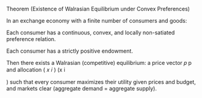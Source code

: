 Theorem (Existence of Walrasian Equilibrium under Convex Preferences)

In an exchange economy with a finite number of consumers and goods:

Each consumer has a continuous, convex, and locally non-satiated preference relation.

Each consumer has a strictly positive endowment.

Then there exists a Walrasian (competitive) equilibrium: a price vector 
𝑝
p and allocation 
(
𝑥
𝑖
)
(x
i
	​

) such that every consumer maximizes their utility given prices and budget, and markets clear (aggregate demand = aggregate supply).